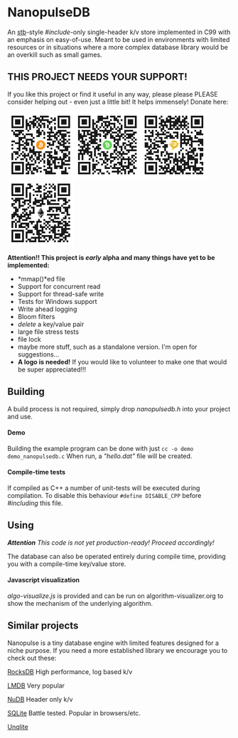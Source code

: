 # NanopulseDB

An [stb](https://github.com/nothings/stb/)-style *#include*-only single-header k/v store implemented in C99 with an emphasis on easy-of-use.
Meant to be used in environments with limited resources or in situations where a more complex database library would be an overkill such as small games.

## THIS PROJECT NEEDS YOUR SUPPORT!

If you like this project or find it useful in any way, please please PLEASE consider helping out - even just a little bit! It helps immensely!
Donate here:

<img src="images/btc.png" width="150px" alt="1H1RrCrEgUXDFibpaJciLjS9r7upQs6XPc"><img src="images/bch.png" width="150px" alt="qzgfgd6zen70mfzasjtc4rx9m7fhz65zyg0n6v3sdh"><img src="images/bsv.png" width="150px" alt="15dtAGzzMf6yWF82aYuGKZYMCyP5HoWVLP"><img src="images/eth.png" width="150px" alt="0x32a42d02eB021914FE8928d4A60332970F96f2cd">

**Attention!! This project is *early* alpha and many things have yet to be implemented:**
- *mmap()*ed file
- Support for concurrent read
- Support for thread-safe write
- Tests for Windows support
- Write ahead logging
- Bloom filters
- *delete* a key/value pair
- large file stress tests
- file lock
- maybe more stuff, such as a standalone version. I'm open for suggestions...
- **A logo is needed!** If you would like to volunteer to make one that would be super appreciated!!!


## Building
A build process is not required, simply drop *nanopulsedb.h* into your project and use.
#### Demo
Building the example program can be done with just ``cc -o demo demo_nanopulsedb.c`` When run, a _"hello.dat"_ file will be created.
#### Compile-time tests
If compiled as C++ a number of unit-tests will be executed during compilation. To disable this behaviour ```#define DISABLE_CPP``` before *#including* this file.

## Using
_**Attention** This code is not yet production-ready! Proceed accordingly!_

The database can also be operated entirely during compile time, providing you with a compile-time key/value store.

#### Javascript visualization
*algo-visualize.js* is provided and can be run on algorithm-visualizer.org to show the mechanism of the underlying algorithm. 

## Similar projects
Nanopulse is a tiny database engine with limited features designed for a niche purpose. If you need a more established library we encourage you to check out these:

[RocksDB](https://github.com/facebook/rocksdb) High performance, log based k/v 

[LMDB](https://github.com/LMDB/lmdb) Very popular                                              

[NuDB](https://github.com/CPPAlliance/NuDB) Header only k/v

[SQLite](https://github.com/sqlite/sqlite) Battle tested. Popular in browsers/etc. 

[Unqlite](https://github.com/symisc/unqlite)                                                                        
                                                                                                  
